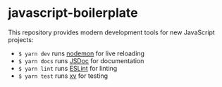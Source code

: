 # javascript-boilerplate

This repository provides modern development tools for new JavaScript projects:

* `$ yarn dev`  runs [nodemon](https://nodemon.io/)       for live reloading
* `$ yarn docs` runs [JSDoc](https://jsdoc.app/)          for documentation
* `$ yarn lint` runs [ESLint](https://eslint.org)         for linting
* `$ yarn test` runs [xv](https://github.com/typicode/xv) for testing
